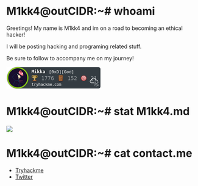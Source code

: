 <h1>
M1kk4@outCIDR:~# whoami
</h1>
<p>Greetings! My name is M1kk4 and im on a road to becoming an ethical hacker!</p>
<p>I will be posting hacking and programing related stuff.<p>
<p>Be sure to follow to accompany me on my journey! </p>



<img src="Mikka.png" alt="TryHackMe">
 

<h1>
M1kk4@outCIDR:~# stat M1kk4.md
</h1>

<img
  align="center"
  src="https://github-readme-stats.vercel.app/api/?username=M1kk4&theme=dracula"
/>

<h1>
M1kk4@outCIDR:~# cat contact.me
</h1>
<ul>
  <li><a href ="https://tryhackme.com/p/Mikka">Tryhackme</a></li>
  <li><a href ="https://twitter.com/Mikka27024761">Twitter</a></li>
</ul>


